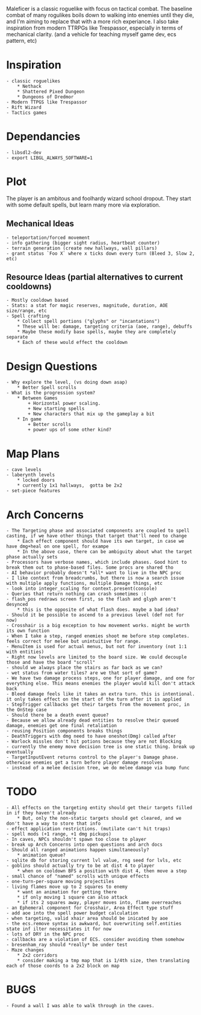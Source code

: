 Maleficer is a classic roguelike with focus on tactical combat.
The baseline combat of many rogulikes boils down to walking into enemies until they die, and I'm aiming to replace that with a more rich experiance.
I also take inspiration from modern TTRPGs like Trespassor, especially in terms of mechanical clarity. 
(and a vehicle for teaching myself game dev, ecs pattern, etc)

# Inspiration
    - classic roguelikes
        * Nethack
        * Shattered Pixed Dungeon
        * Dungeons of Dredmor
    - Modern TTPGS like Trespassor
    - Rift Wizard
    - Tactics games

# Dependancies
    - libsdl2-dev
    - export LIBGL_ALWAYS_SOFTWARE=1

# Plot
The player is an ambitous and foolhardy wizard school dropout. They start with some default spells, but learn many more via exploration.

## Mechanical Ideas
    - teleportation/forced movement
    - info gathering (bigger sight radius, heartbeat counter)
    - terrain generation (create new hallways, wall pillars)
    - grant status `Foo X` where x ticks down every turn (Bleed 3, Slow 2, etc)

## Resource Ideas (partial alternatives to current cooldowns)
    - Mostly cooldown based
    - Stats: a stat for magic reserves, magnitude, duration, AOE size/range, etc
    - Spell crafting
        * Collect spell portions ("glyphs" or "incantations")
        * These will be: damage, targeting criteria (aoe, range), debuffs
        * Maybe these modify base spells, maybe they are completely separate
        * Each of these would effect the cooldown

# Design Questions
    - Why explore the level, (vs doing down asap)
        * Better Spell scrolls
    - What is the progression system?
        * Between Games
            + Horizontal power scaling.
            + New starting spells
            + New characters that mix up the gameplay a bit
        * In game
            + Better scrolls
            + power ups of some other kind?

# Map Plans
    - cave levels
    - laberynth levels
        * locked doors
        * currently 1x1 hallways,  gotta be 2x2
    - set-piece features

# Arch Concerns
    - The Targeting phase and associated components are coupled to spell casting, if we have other things that target that'll need to change
        * Each effect component should have its own target, in case we have dmg+heal on one spell, for exampe
        * In the above case, there can be ambiguity about what the target phase actually sets
    - Processors have verbose names, which include phases. Good hint to break them out to phase-based files. Some procs are shared tho
    - AI behavior probably doesn't *all* want to live in the NPC proc
    - I like context from breadcrumbs, but there is now a search issue with multiple apply functions, multiple Damage things, etc
    - look into integer_scaling for context.present(console)
    - Queries that return nothing can crash sometimes :(
    - flash_pos redraws screen first, so the flash and glyph aren't desynced
        * this is the opposite of what flash does. maybe a bad idea?
    - Should it be possible to ascend to a previous level (def not for now)
    - Crosshair is a big exception to how movement works. might be worth its own function
    - When I take a step, ranged enemies shoot me before step completes. feels correct for melee but unintuitive for range.
    - MenuItem is used for actual menus, but not for inventory (not 1:1 with entities)
    - Right now levels are limited to the board size. We could decouple those and have the board "scroll"
    - should we always place the stairs as far back as we can?
    - wet status from water tiles? are we that sort of game?
    - We have two damage process steps, one for player damage, and one for everything else. This means enemies the player would kill don't attack back
    - Bleed damage feels like it takes an extra turn. this is intentional. it only takes effect on the start of the turn after it is applied
    - StepTrigger callbacks get their targets from the movement proc, in the OnStep case
    - Should there be a death event queue?
    - Because we allow already dead entities to resolve their queued damage, enemies get one final retaliation
    - reusing Position components breaks things
    - DeathTriggers with dmg need to have oneshot(Dmg) called after
    - Warlock missles don't hit potions because they are not Blocking
    - currently the enemy move decision tree is one static thing. break up eventually
    - TargetInputEvent returns control to the player's Damage phase. otherwise enemies get a turn before player damage resolves
    - instead of a melee decision tree, we do melee damage via bump func
# TODO
    - All effects on the targeting entity should get their targets filled in if they haven't already
        * But, only the non-static targets should get cleared, and we don't have a way to store that info
    - effect application restrictions. (mutilate can't hit traps)
    - spell mods (+1 range, +1 dmg pickups)
    - In caves, NPCs shouldn't spawn too close to player
    - break up Arch Concerns into open questions and arch docs
    - Should all ranged animations happen simultaneously?
        * animation queue?
    - sqlite db for storing current lvl value, rng seed for lvls, etc
    - goblins should actually try to be at dist 4 to player
        * when on cooldown BFS a position with dist 4, then move a step
    - small chance of "named" scrolls with unique effects
    - one-turn-per-square moving projectiles
    - living flames move up to 2 squares to enemy
        * want an animation for getting there
        * if only moving 1 square can also attack
        * if its 2 squares away, player moves into, flame overreaches
    - an Ephemeral component for Crosshair, Area Effect type stuff
    - add aoe into the spell power budget calculation
    - when targeting, valid xhair area should be inicated by aoe
    - the ecs.remove syntax is awkward, but overwriting self.entities state inf ilter necessitates it for now
    - lots of DRY in the NPC proc
    - callbacks are a violation of ECS. consider avoiding them somehow
    - bresenham_ray should *really* be under test
    - Maze changes
        * 2x2 corridors
        * consider making a tmp map that is 1/4th size, then translating each of those coords to a 2x2 block on map
# BUGS
    - Found a wall I was able to walk through in the caves.
